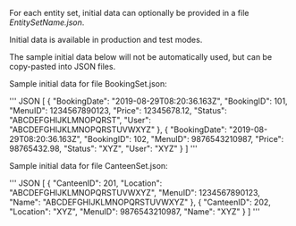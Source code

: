For each entity set, initial data can optionally be provided in a file *EntitySetName.json*.

Initial data is available in production and test modes.

The sample initial data below will not be automatically used, but can be copy-pasted into JSON files.

Sample initial data for file BookingSet.json:

''' JSON
[
    {
        "BookingDate": "2019-08-29T08:20:36.163Z",
        "BookingID": 101,
        "MenuID": 1234567890123,
        "Price": 12345678.12,
        "Status": "ABCDEFGHIJKLMNOPQRST",
        "User": "ABCDEFGHIJKLMNOPQRSTUVWXYZ"
    },
    {
        "BookingDate": "2019-08-29T08:20:36.163Z",
        "BookingID": 102,
        "MenuID": 9876543210987,
        "Price": 98765432.98,
        "Status": "XYZ",
        "User": "XYZ"
    }
]
'''

Sample initial data for file CanteenSet.json:

''' JSON
[
    {
        "CanteenID": 201,
        "Location": "ABCDEFGHIJKLMNOPQRSTUVWXYZ",
        "MenuID": 1234567890123,
        "Name": "ABCDEFGHIJKLMNOPQRSTUVWXYZ"
    },
    {
        "CanteenID": 202,
        "Location": "XYZ",
        "MenuID": 9876543210987,
        "Name": "XYZ"
    }
]
'''

